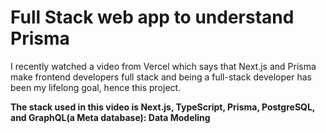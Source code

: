 # Full Stack web app to understand Prisma
I recently watched a video from Vercel which says that Next.js and Prisma make frontend developers full stack and 
being a full-stack developer has been my lifelong goal, hence this project.

**The stack used in this video is Next.js, TypeScript, Prisma, PostgreSQL, and GraphQL(a Meta database): Data Modeling**
